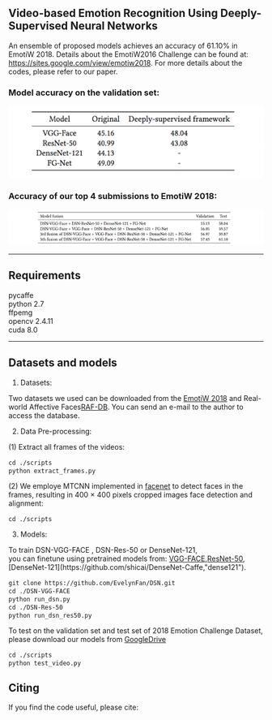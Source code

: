 ## Video-based Emotion Recognition Using Deeply-Supervised Neural Networks 
An ensemble of proposed models achieves an accuracy of 61.10% in EmotiW 2018.  Details about the EmotiW2016 Challenge can be found at: <https://sites.google.com/view/emotiw2018>. For more details about the codes, please refer to our paper.
### Model accuracy on the validation set:
![Model accuracy on the validation set](table.png)
### Accuracy of our top 4 submissions to EmotiW 2018:
![acc](table2.png)

---

## Requirements
pycaffe  
python 2.7  
ffpemg  
opencv 2.4.11  
cuda 8.0

---

## Datasets and models
1. Datasets:  

Two datasets we used can be downloaded from the [EmotiW 2018](https://sites.google.com/view/emotiw2018) and Real-world Affective Faces[RAF-DB](http://www.whdeng.cn/RAF/model1.html,"raf"). You can send an e-mail to the author to access the database. 

2. Data Pre-processing:  

(1) Extract all frames of the videos:
```
cd ./scripts 
python extract_frames.py  
```
(2) We employe MTCNN implemented in [facenet](https://github.com/davidsandberg/facenet,"facenet") to detect faces in the frames, resulting in  400 × 400 pixels cropped images  face detection and alignment:
```
cd ./scripts 

```

3. Models:

To train DSN-VGG-FACE , DSN-Res-50 or DenseNet-121,  
you can finetune using pretrained models from: [VGG-FACE](http://www.robots.ox.ac.uk/~vgg/software/vgg_face/, "vggface"),[ResNet-50](https://github.com/KaimingHe/deep-residual-networks,"res50"),[DenseNet-121](https://github.com/shicai/DenseNet-Caffe,"dense121"). 
```
git clone https://github.com/EvelynFan/DSN.git  
cd ./DSN-VGG-FACE  
python run_dsn.py  
cd ./DSN-Res-50  
python run_dsn_res50.py
```

To test on the validation set and test set of 2018 Emotion Challenge Dataset, please download our models from [GoogleDrive](https://drive.google.com/open?id=1RCPkrzJdaivDz23pGhpky91MPM0ub35I,"model")
```
cd ./scripts 
python test_video.py  
```


## Citing
If you find the code useful, please cite:
